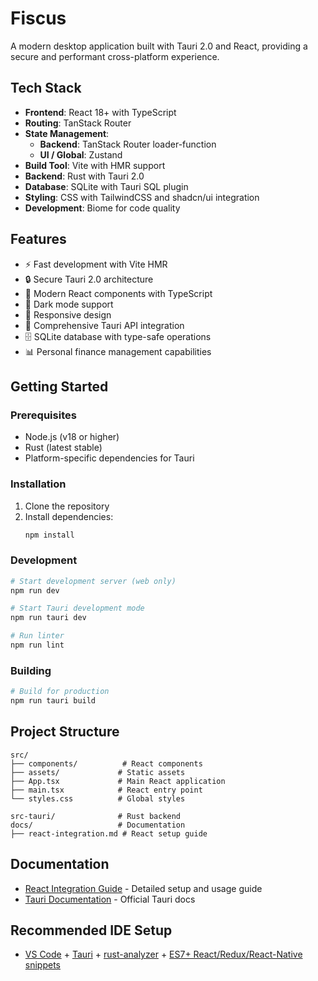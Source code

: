 # Fiscus

A modern desktop application built with Tauri 2.0 and React, providing a secure and performant cross-platform experience.

## Tech Stack

- **Frontend**: React 18+ with TypeScript
- **Routing**: TanStack Router
- **State Management**:
   - **Backend**: TanStack Router loader-function
   - **UI / Global**: Zustand
- **Build Tool**: Vite with HMR support
- **Backend**: Rust with Tauri 2.0
- **Database**: SQLite with Tauri SQL plugin
- **Styling**: CSS with TailwindCSS and shadcn/ui integration
- **Development**: Biome for code quality

## Features

- ⚡ Fast development with Vite HMR
- 🔒 Secure Tauri 2.0 architecture
- 🎨 Modern React components with TypeScript
- 🌙 Dark mode support
- 📱 Responsive design
- 🔧 Comprehensive Tauri API integration
- 🗄️ SQLite database with type-safe operations
- 📊 Personal finance management capabilities

## Getting Started

### Prerequisites

- Node.js (v18 or higher)
- Rust (latest stable)
- Platform-specific dependencies for Tauri

### Installation

1. Clone the repository
2. Install dependencies:
   ```bash
   npm install
   ```

### Development

```bash
# Start development server (web only)
npm run dev

# Start Tauri development mode
npm run tauri dev

# Run linter
npm run lint
```

### Building

```bash
# Build for production
npm run tauri build
```

## Project Structure

```
src/
├── components/          # React components
├── assets/             # Static assets
├── App.tsx             # Main React application
├── main.tsx            # React entry point
└── styles.css          # Global styles

src-tauri/              # Rust backend
docs/                   # Documentation
├── react-integration.md # React setup guide
```

## Documentation

- [React Integration Guide](docs/react-integration.md) - Detailed setup and usage guide
- [Tauri Documentation](https://v2.tauri.app/) - Official Tauri docs

## Recommended IDE Setup

- [VS Code](https://code.visualstudio.com/) + [Tauri](https://marketplace.visualstudio.com/items?itemName=tauri-apps.tauri-vscode) + [rust-analyzer](https://marketplace.visualstudio.com/items?itemName=rust-lang.rust-analyzer) + [ES7+ React/Redux/React-Native snippets](https://marketplace.visualstudio.com/items?itemName=dsznajder.es7-react-js-snippets)
